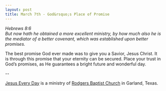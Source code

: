 ```yaml
---
layout: post
title: March 7th - God&rsquo;s Place of Promise
---
```


_Hebrews 8:6  
But now hath he obtained a more excellent ministry, by how much also
he is the mediator of a better covenant, which was established upon
better promises._

The best promise God ever made was to give you a Savior, Jesus
Christ. It is through this promise that your eternity can be secured.
Place your trust in God&rsquo;s promises, as He guarantees a bright
future and wonderful day.

 --

<a href=http://jesuseveryday.net>Jesus Every Day</a> is a ministry of <a href=http://rodgersbaptist.net>Rodgers Baptist Church</a> in Garland, Texas.
